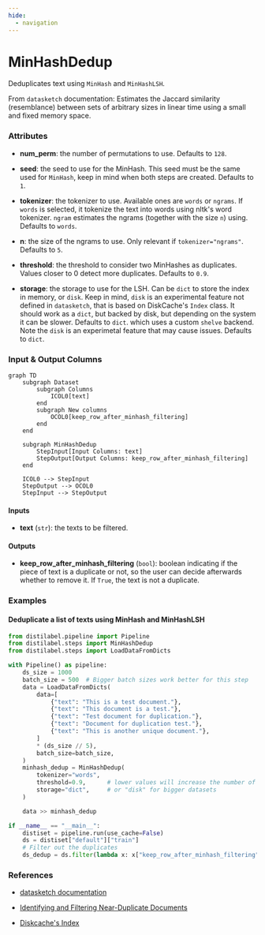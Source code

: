 ```yaml
---
hide:
  - navigation
---
```

# MinHashDedup

Deduplicates text using `MinHash` and `MinHashLSH`.



From `datasketch` documentation:
    Estimates the Jaccard similarity (resemblance) between sets of arbitrary sizes in linear
    time using a small and fixed memory space.





### Attributes

- **num_perm**: the number of permutations to use. Defaults to `128`.

- **seed**: the seed to use for the MinHash. This seed must be the same  used for `MinHash`, keep in mind when both steps are created. Defaults to `1`.

- **tokenizer**: the tokenizer to use. Available ones are `words` or `ngrams`.  If `words` is selected, it tokenize the text into words using nltk's  word tokenizer. `ngram` estimates the ngrams (together with the size  `n`) using. Defaults to `words`.

- **n**: the size of the ngrams to use. Only relevant if `tokenizer="ngrams"`. Defaults to `5`.

- **threshold**: the threshold to consider two MinHashes as duplicates.  Values closer to 0 detect more duplicates. Defaults to `0.9`.

- **storage**: the storage to use for the LSH. Can be `dict` to store the index  in memory, or `disk`. Keep in mind, `disk` is an experimental feature  not defined in `datasketch`, that is based on DiskCache's `Index` class.  It should work as a `dict`, but backed by disk, but depending on the system  it can be slower. Defaults to `dict`.  which uses a custom `shelve` backend. Note the `disk`  is an experimetal feature that may cause issues. Defaults to `dict`.





### Input & Output Columns

``` mermaid
graph TD
	subgraph Dataset
		subgraph Columns
			ICOL0[text]
		end
		subgraph New columns
			OCOL0[keep_row_after_minhash_filtering]
		end
	end

	subgraph MinHashDedup
		StepInput[Input Columns: text]
		StepOutput[Output Columns: keep_row_after_minhash_filtering]
	end

	ICOL0 --> StepInput
	StepOutput --> OCOL0
	StepInput --> StepOutput

```


#### Inputs


- **text** (`str`): the texts to be filtered.




#### Outputs


- **keep_row_after_minhash_filtering** (`bool`): boolean indicating if the piece of text is a  duplicate or not, so the user can decide afterwards whether to remove it.  If `True`, the text is not a duplicate.





### Examples


#### Deduplicate a list of texts using MinHash and MinHashLSH
```python
from distilabel.pipeline import Pipeline
from distilabel.steps import MinHashDedup
from distilabel.steps import LoadDataFromDicts

with Pipeline() as pipeline:
    ds_size = 1000
    batch_size = 500  # Bigger batch sizes work better for this step
    data = LoadDataFromDicts(
        data=[
            {"text": "This is a test document."},
            {"text": "This document is a test."},
            {"text": "Test document for duplication."},
            {"text": "Document for duplication test."},
            {"text": "This is another unique document."},
        ]
        * (ds_size // 5),
        batch_size=batch_size,
    )
    minhash_dedup = MinHashDedup(
        tokenizer="words",
        threshold=0.9,      # lower values will increase the number of duplicates
        storage="dict",     # or "disk" for bigger datasets
    )

    data >> minhash_dedup

if __name__ == "__main__":
    distiset = pipeline.run(use_cache=False)
    ds = distiset["default"]["train"]
    # Filter out the duplicates
    ds_dedup = ds.filter(lambda x: x["keep_row_after_minhash_filtering"])
```




### References

- [datasketch documentation](https://ekzhu.github.io/datasketch/lsh.html)

- [Identifying and Filtering Near-Duplicate Documents](https://cs.brown.edu/courses/cs253/papers/nearduplicate.pdf)

- [Diskcache's Index](https://grantjenks.com/docs/diskcache/api.html#diskcache.Index)


